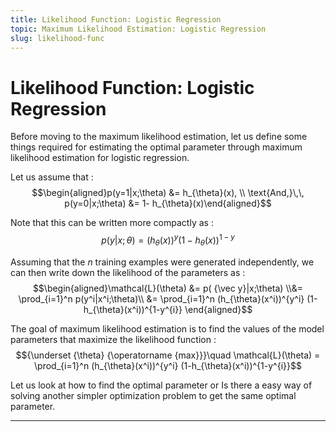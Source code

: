 ```yaml
---
title: Likelihood Function: Logistic Regression
topic: Maximum Likelihood Estimation: Logistic Regression
slug: likelihood-func
---
```


# Likelihood Function: Logistic Regression

Before moving to the maximum likelihood estimation, let us define some things required for estimating the optimal parameter through maximum likelihood estimation for logistic regression.

Let us assume that : $$\begin{aligned}p(y=1|x;\theta) &= h_{\theta}(x), \\ \text{And,}\,\, p(y=0|x;\theta) &= 1- h_{\theta}(x)\end{aligned}$$

Note that this can be written more compactly as : $$p(y|x;\theta)=(h_{\theta}(x))^y (1-h_{\theta}(x))^{1-y}$$

Assuming that the $n$ training examples were generated independently, we can then write down the likelihood of the parameters as : $$\begin{aligned}\mathcal{L}(\theta) &= p( {\vec y}|x;\theta) \\&= \prod_{i=1}^n p(y^i|x^i;\theta)\\ &= \prod_{i=1}^n (h_{\theta}(x^i))^{y^i} (1-h_{\theta}(x^i))^{1-y^{i}} \end{aligned}$$

The goal of maximum likelihood estimation is to find the values of the model parameters that maximize the likelihood function : $${\underset {\theta} {\operatorname {max}}}\quad \mathcal{L}(\theta) = \prod_{i=1}^n (h_{\theta}(x^i))^{y^i} (1-h_{\theta}(x^i))^{1-y^{i}}$$

Let us look at how to find the optimal parameter or Is there a easy way of solving another simpler optimization problem to get the same optimal parameter.

---
